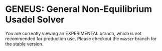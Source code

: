 # GENEUS: General Non-Equilibrium Usadel Solver

You are currently viewing an EXPERIMENTAL branch, which is not recommended for
production use. Please checkout the `master` branch for the stable version.
